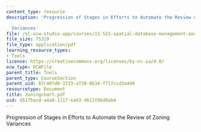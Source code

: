 ```yaml
---
content_type: resource
description: 'Progression of Stages in Efforts to Automate the Review of Zoning

  Variances'
file: /ol-ocw-studio-app/courses/11-521-spatial-database-management-and-advanced-geographic-information-systems-spring-2003/d517bacda4a01117ea93d611f6bd0ab4_zoningchart.pdf
file_size: 75319
file_type: application/pdf
learning_resource_types:
- Tools
license: https://creativecommons.org/licenses/by-nc-sa/4.0/
ocw_type: OCWFile
parent_title: Tools
parent_type: CourseSection
parent_uid: 87c407d0-3723-a739-8b34-f71fccd3a448
resourcetype: Document
title: zoningchart.pdf
uid: d517bacd-a4a0-1117-ea93-d611f6bd0ab4
---
```

Progression of Stages in Efforts to Automate the Review of Zoning
Variances